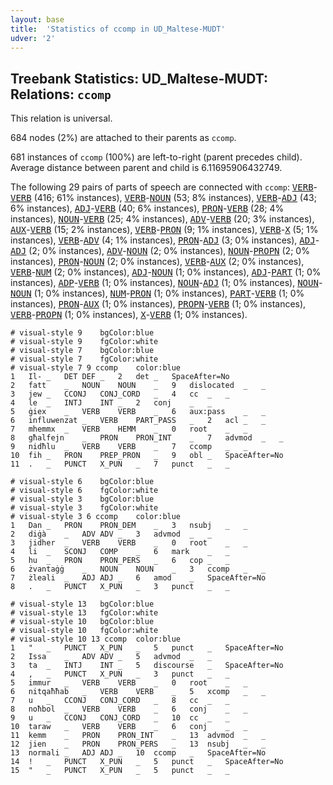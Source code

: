 ```yaml
---
layout: base
title:  'Statistics of ccomp in UD_Maltese-MUDT'
udver: '2'
---
```


## Treebank Statistics: UD_Maltese-MUDT: Relations: `ccomp`

This relation is universal.

684 nodes (2%) are attached to their parents as `ccomp`.

681 instances of `ccomp` (100%) are left-to-right (parent precedes child).
Average distance between parent and child is 6.11695906432749.

The following 29 pairs of parts of speech are connected with `ccomp`: <tt><a href="mt_mudt-pos-VERB.html">VERB</a></tt>-<tt><a href="mt_mudt-pos-VERB.html">VERB</a></tt> (416; 61% instances), <tt><a href="mt_mudt-pos-VERB.html">VERB</a></tt>-<tt><a href="mt_mudt-pos-NOUN.html">NOUN</a></tt> (53; 8% instances), <tt><a href="mt_mudt-pos-VERB.html">VERB</a></tt>-<tt><a href="mt_mudt-pos-ADJ.html">ADJ</a></tt> (43; 6% instances), <tt><a href="mt_mudt-pos-ADJ.html">ADJ</a></tt>-<tt><a href="mt_mudt-pos-VERB.html">VERB</a></tt> (40; 6% instances), <tt><a href="mt_mudt-pos-PRON.html">PRON</a></tt>-<tt><a href="mt_mudt-pos-VERB.html">VERB</a></tt> (28; 4% instances), <tt><a href="mt_mudt-pos-NOUN.html">NOUN</a></tt>-<tt><a href="mt_mudt-pos-VERB.html">VERB</a></tt> (25; 4% instances), <tt><a href="mt_mudt-pos-ADV.html">ADV</a></tt>-<tt><a href="mt_mudt-pos-VERB.html">VERB</a></tt> (20; 3% instances), <tt><a href="mt_mudt-pos-AUX.html">AUX</a></tt>-<tt><a href="mt_mudt-pos-VERB.html">VERB</a></tt> (15; 2% instances), <tt><a href="mt_mudt-pos-VERB.html">VERB</a></tt>-<tt><a href="mt_mudt-pos-PRON.html">PRON</a></tt> (9; 1% instances), <tt><a href="mt_mudt-pos-VERB.html">VERB</a></tt>-<tt><a href="mt_mudt-pos-X.html">X</a></tt> (5; 1% instances), <tt><a href="mt_mudt-pos-VERB.html">VERB</a></tt>-<tt><a href="mt_mudt-pos-ADV.html">ADV</a></tt> (4; 1% instances), <tt><a href="mt_mudt-pos-PRON.html">PRON</a></tt>-<tt><a href="mt_mudt-pos-ADJ.html">ADJ</a></tt> (3; 0% instances), <tt><a href="mt_mudt-pos-ADJ.html">ADJ</a></tt>-<tt><a href="mt_mudt-pos-ADJ.html">ADJ</a></tt> (2; 0% instances), <tt><a href="mt_mudt-pos-ADV.html">ADV</a></tt>-<tt><a href="mt_mudt-pos-NOUN.html">NOUN</a></tt> (2; 0% instances), <tt><a href="mt_mudt-pos-NOUN.html">NOUN</a></tt>-<tt><a href="mt_mudt-pos-PROPN.html">PROPN</a></tt> (2; 0% instances), <tt><a href="mt_mudt-pos-PRON.html">PRON</a></tt>-<tt><a href="mt_mudt-pos-NOUN.html">NOUN</a></tt> (2; 0% instances), <tt><a href="mt_mudt-pos-VERB.html">VERB</a></tt>-<tt><a href="mt_mudt-pos-AUX.html">AUX</a></tt> (2; 0% instances), <tt><a href="mt_mudt-pos-VERB.html">VERB</a></tt>-<tt><a href="mt_mudt-pos-NUM.html">NUM</a></tt> (2; 0% instances), <tt><a href="mt_mudt-pos-ADJ.html">ADJ</a></tt>-<tt><a href="mt_mudt-pos-NOUN.html">NOUN</a></tt> (1; 0% instances), <tt><a href="mt_mudt-pos-ADJ.html">ADJ</a></tt>-<tt><a href="mt_mudt-pos-PART.html">PART</a></tt> (1; 0% instances), <tt><a href="mt_mudt-pos-ADP.html">ADP</a></tt>-<tt><a href="mt_mudt-pos-VERB.html">VERB</a></tt> (1; 0% instances), <tt><a href="mt_mudt-pos-NOUN.html">NOUN</a></tt>-<tt><a href="mt_mudt-pos-ADJ.html">ADJ</a></tt> (1; 0% instances), <tt><a href="mt_mudt-pos-NOUN.html">NOUN</a></tt>-<tt><a href="mt_mudt-pos-NOUN.html">NOUN</a></tt> (1; 0% instances), <tt><a href="mt_mudt-pos-NUM.html">NUM</a></tt>-<tt><a href="mt_mudt-pos-PRON.html">PRON</a></tt> (1; 0% instances), <tt><a href="mt_mudt-pos-PART.html">PART</a></tt>-<tt><a href="mt_mudt-pos-VERB.html">VERB</a></tt> (1; 0% instances), <tt><a href="mt_mudt-pos-PRON.html">PRON</a></tt>-<tt><a href="mt_mudt-pos-AUX.html">AUX</a></tt> (1; 0% instances), <tt><a href="mt_mudt-pos-PROPN.html">PROPN</a></tt>-<tt><a href="mt_mudt-pos-VERB.html">VERB</a></tt> (1; 0% instances), <tt><a href="mt_mudt-pos-VERB.html">VERB</a></tt>-<tt><a href="mt_mudt-pos-PROPN.html">PROPN</a></tt> (1; 0% instances), <tt><a href="mt_mudt-pos-X.html">X</a></tt>-<tt><a href="mt_mudt-pos-VERB.html">VERB</a></tt> (1; 0% instances).


~~~ conllu
# visual-style 9	bgColor:blue
# visual-style 9	fgColor:white
# visual-style 7	bgColor:blue
# visual-style 7	fgColor:white
# visual-style 7 9 ccomp	color:blue
1	Il-	_	DET	DEF	_	2	det	_	SpaceAfter=No
2	fatt	_	NOUN	NOUN	_	9	dislocated	_	_
3	jew	_	CCONJ	CONJ_CORD	_	4	cc	_	_
4	le	_	INTJ	INT	_	2	conj	_	_
5	ġiex	_	VERB	VERB	_	6	aux:pass	_	_
6	influwenzat	_	VERB	PART_PASS	_	2	acl	_	_
7	mhemmx	_	VERB	HEMM	_	0	root	_	_
8	għalfejn	_	PRON	PRON_INT	_	7	advmod	_	_
9	nidħlu	_	VERB	VERB	_	7	ccomp	_	_
10	fih	_	PRON	PREP_PRON	_	9	obl	_	SpaceAfter=No
11	.	_	PUNCT	X_PUN	_	7	punct	_	_

~~~


~~~ conllu
# visual-style 6	bgColor:blue
# visual-style 6	fgColor:white
# visual-style 3	bgColor:blue
# visual-style 3	fgColor:white
# visual-style 3 6 ccomp	color:blue
1	Dan	_	PRON	PRON_DEM	_	3	nsubj	_	_
2	diġà	_	ADV	ADV	_	3	advmod	_	_
3	jidher	_	VERB	VERB	_	0	root	_	_
4	li	_	SCONJ	COMP	_	6	mark	_	_
5	hu	_	PRON	PRON_PERS	_	6	cop	_	_
6	żvantaġġ	_	NOUN	NOUN	_	3	ccomp	_	_
7	żleali	_	ADJ	ADJ	_	6	amod	_	SpaceAfter=No
8	.	_	PUNCT	X_PUN	_	3	punct	_	_

~~~


~~~ conllu
# visual-style 13	bgColor:blue
# visual-style 13	fgColor:white
# visual-style 10	bgColor:blue
# visual-style 10	fgColor:white
# visual-style 10 13 ccomp	color:blue
1	"	_	PUNCT	X_PUN	_	5	punct	_	SpaceAfter=No
2	Issa	_	ADV	ADV	_	5	advmod	_	_
3	ta	_	INTJ	INT	_	5	discourse	_	SpaceAfter=No
4	,	_	PUNCT	X_PUN	_	3	punct	_	_
5	immur	_	VERB	VERB	_	0	root	_	_
6	nitqaħħab	_	VERB	VERB	_	5	xcomp	_	_
7	u	_	CCONJ	CONJ_CORD	_	8	cc	_	_
8	noħbol	_	VERB	VERB	_	6	conj	_	_
9	u	_	CCONJ	CONJ_CORD	_	10	cc	_	_
10	taraw	_	VERB	VERB	_	6	conj	_	_
11	kemm	_	PRON	PRON_INT	_	13	advmod	_	_
12	jien	_	PRON	PRON_PERS	_	13	nsubj	_	_
13	normali	_	ADJ	ADJ	_	10	ccomp	_	SpaceAfter=No
14	!	_	PUNCT	X_PUN	_	5	punct	_	SpaceAfter=No
15	"	_	PUNCT	X_PUN	_	5	punct	_	_

~~~


